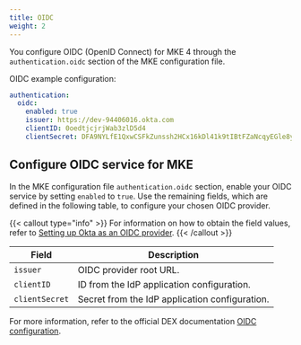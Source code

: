 ```yaml
---
title: OIDC
weight: 2
---
```


You configure OIDC (OpenID Connect) for MKE 4 through the `authentication.oidc`
section of the MKE configuration file.

OIDC example configuration:

```yaml
authentication:
  oidc:
    enabled: true
    issuer: https://dev-94406016.okta.com
    clientID: 0oedtjcjrjWab3zlD5d4
    clientSecret: DFA9NYLfE1QxwCSFkZunssh2HCx16kDl41k9tIBtFZaNcqyEGle8yZPtMBesyomD
```

## Configure OIDC service for MKE

In the MKE configuration file `authentication.oidc` section, enable your
OIDC service by setting `enabled` to `true`. Use the remaining fields, which
are defined in the following table, to configure your chosen OIDC provider.

{{< callout type="info" >}}
For information on how to obtain the field values, refer to [Setting up Okta as an OIDC provider](../../../tutorials/authentication-provider-setup/setting-up-okta-as-an-oidc-provider).
{{< /callout >}}

| Field          | Description                                                          |
| -------------- | -------------------------------------------------------------------- |
| `issuer`       | OIDC provider root URL.                                              |
| `clientID`     | ID from the IdP application configuration.                           |
| `clientSecret` | Secret from the IdP application configuration.                       |

For more information, refer to the official DEX documentation
[OIDC configuration](https://dexidp.io/docs/connectors/oidc/#configuration).
